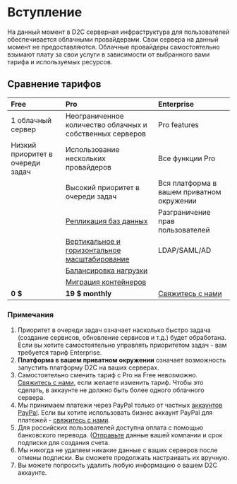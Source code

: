# Вступление

На данный момент в D2C серверная инфраструктура для пользователей обеспечивается облачными провайдерами. Свои сервера на данный момент не предоставляются. Облачные провайдеры самостоятельно взымают плату за свои услуги в зависимости от выбранного вами тарифа и используемых ресурсов.

## Сравнение тарифов

| Free                             | Pro                                                                 | Enterprise   |
| :------------- |                 :------------- |                                                       :------------- |
| 1 облачный сервер                | Неограниченное количество облачных и собственных серверов           |  Pro features |
| Низкий приоритет в очереди задач | Использование нескольких провайдеров                                |  Все функции Pro |
|                                  | Высокий приоритет в очереди задач                                   |  Вся платформа в вашем приватном окружении |
|                                  | [Репликация баз данных](platform/scaling/)                         |  Разграничение прав пользователей |
|                                  | [Вертикальное и горизонтальное масштабирование](platform/scaling/) |  LDAP/SAML/AD |
|                                  | [Балансировка нагрузки](platform/balancing/)                       |   |
|                                  | [Миграция контейнеров](platform/migration/)                        |    |
| **0 $**                          | **19 $ monthly**                  | [Свяжитесь с нами](mailto:support@d2c.io)  |

### Примечания

1. Приоритет в очереди задач означает насколько быстро задача (создание сервисов, обновление сервисов и т.д.) будет обработана. Если вы хотите самостоятельно управлять приоритетом задач - вам требуется тариф Enterprise.
2. **Платформа в вашем приватном окружении** означает возможность запустить платформу D2C на ваших серверах.
3. Самостоятельно сменить тариф с Pro на Free невозможно. [Свяжитесь с нами](mailto:support@d2c.io), если желаете изменить тариф. Чтобы это сделать, в аккаунте не должно быть более одного облачного сервера.
4. Мы принимаем платежи через PayPal только от частных [аккаунтов PayPal](https://www.paypal.com/ca/webapps/mpp/account-selection). Если вы хотите использовать бизнес аккаунт PayPal для платежей - [свяжитесь с нами](mailto:support@d2c.io).
5. Для российских пользователей доступна оплата с помощью банковского перевода. ([Отправьте](mailto:support@d2c.io) данные вашей компании и срок подписки для создания счета.
5. Мы никогда не удаляем никакие данные с ваших серверов после отмены подписки. Вы сможете продолжать настраивать их вручную.
6. Вы можете попросить удалить любую информацию о вашем D2C аккаунте.
